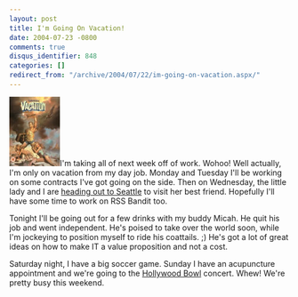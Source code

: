 ```yaml
---
layout: post
title: I'm Going On Vacation!
date: 2004-07-23 -0800
comments: true
disqus_identifier: 848
categories: []
redirect_from: "/archive/2004/07/22/im-going-on-vacation.aspx/"
---
```


![Vacation](/images/Vacation.jpg)I'm taking all of next week off of
work. Wohoo! Well actually, I'm only on vacation from my day job. Monday
and Tuesday I'll be working on some contracts I've got going on the
side. Then on Wednesday, the little lady and I are [heading out to
Seattle](http://haacked.com/archive/2004/06/29/707.aspx) to visit her
best friend. Hopefully I'll have some time to work on RSS Bandit too.

Tonight I'll be going out for a few drinks with my buddy Micah. He quit
his job and went independent. He's poised to take over the world soon,
while I'm jockeying to position myself to ride his coattails. ;) He's
got a lot of great ideas on how to make IT a value proposition and not a
cost.

Saturday night, I have a big soccer game. Sunday I have an acupuncture
appointment and we're going to the [Hollywood
Bowl](http://haacked.com/archive/2004/07/23/838.aspx) concert. Whew!
We're pretty busy this weekend.

